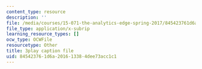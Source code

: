 ```yaml
---
content_type: resource
description: ''
file: /media/courses/15-071-the-analytics-edge-spring-2017/845423761d6a201613384dee73acc1c1_E_KUHMuoPLE.srt
file_type: application/x-subrip
learning_resource_types: []
ocw_type: OCWFile
resourcetype: Other
title: 3play caption file
uid: 84542376-1d6a-2016-1338-4dee73acc1c1
---
```

